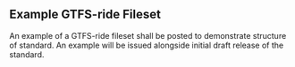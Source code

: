 ## Example GTFS-ride Fileset

An example of a GTFS-ride fileset shall be posted to demonstrate structure of standard. An example will be issued alongside initial draft release of the standard.
